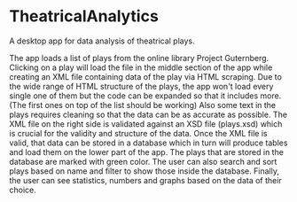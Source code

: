 # TheatricalAnalytics
A desktop app for data analysis of theatrical plays.

The app loads a list of plays from the online library Project Guternberg.
Clicking on a play will load the file in the middle section of the app while creating an XML file containing data of the play via HTML scraping.
Due to the wide range of HTML structure of the plays, the app won't load every single one of them but the code can be expanded
so that it includes more. (The first ones on top of the list should be working)
Also some text in the plays requires cleaning so that the data can be as accurate as possible.
The XML file on the right side is validated against an XSD file (plays.xsd) which is crucial for the validity and structure of the data.
Once the XML file is valid, that data can be stored in a database which in turn will produce tables and load them on the lower part of the app.
The plays that are stored in the database are marked with green color. The user can also search and sort plays based on name and filter to show those
inside the database. Finally, the user can see statistics, numbers and graphs based on the data of their choice. 



